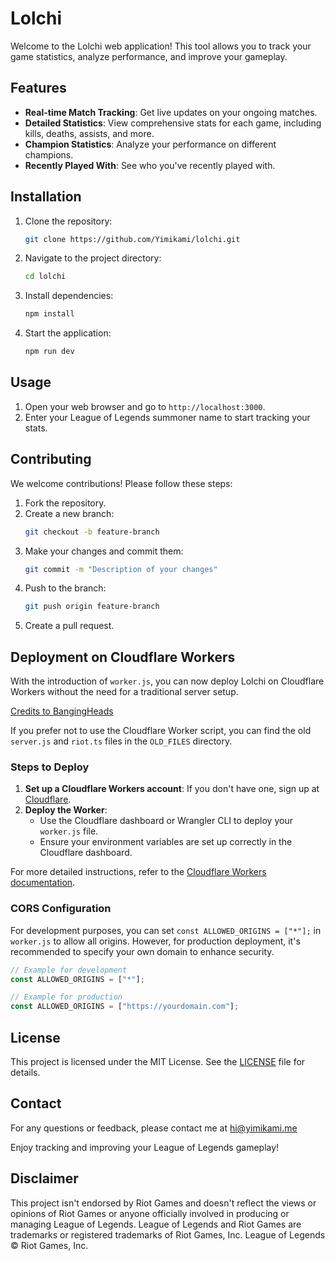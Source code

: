 # Lolchi

Welcome to the Lolchi web application! This tool allows you to track your game statistics, analyze performance, and improve your gameplay.

## Features

- **Real-time Match Tracking**: Get live updates on your ongoing matches.
- **Detailed Statistics**: View comprehensive stats for each game, including kills, deaths, assists, and more.
- **Champion Statistics**: Analyze your performance on different champions.
- **Recently Played With**: See who you've recently played with.

## Installation

1. Clone the repository:
   ```bash
   git clone https://github.com/Yimikami/lolchi.git
   ```
2. Navigate to the project directory:
   ```bash
   cd lolchi
   ```
3. Install dependencies:
   ```bash
   npm install
   ```
4. Start the application:
   ```bash
   npm run dev
   ```

## Usage

1. Open your web browser and go to `http://localhost:3000`.
2. Enter your League of Legends summoner name to start tracking your stats.

## Contributing

We welcome contributions! Please follow these steps:

1. Fork the repository.
2. Create a new branch:
   ```bash
   git checkout -b feature-branch
   ```
3. Make your changes and commit them:
   ```bash
   git commit -m "Description of your changes"
   ```
4. Push to the branch:
   ```bash
   git push origin feature-branch
   ```
5. Create a pull request.

## Deployment on Cloudflare Workers

With the introduction of `worker.js`, you can now deploy Lolchi on Cloudflare Workers without the need for a traditional server setup.

[Credits to BangingHeads](https://hextechdocs.dev/using-cloudflare-workers-to-make-api-calls/)

If you prefer not to use the Cloudflare Worker script, you can find the old `server.js` and `riot.ts` files in the `OLD_FILES` directory.

### Steps to Deploy

1. **Set up a Cloudflare Workers account**: If you don't have one, sign up at [Cloudflare](https://www.cloudflare.com/).
2. **Deploy the Worker**:
   - Use the Cloudflare dashboard or Wrangler CLI to deploy your `worker.js` file.
   - Ensure your environment variables are set up correctly in the Cloudflare dashboard.

For more detailed instructions, refer to the [Cloudflare Workers documentation](https://developers.cloudflare.com/workers/).

### CORS Configuration

For development purposes, you can set `const ALLOWED_ORIGINS = ["*"];` in `worker.js` to allow all origins. However, for production deployment, it's recommended to specify your own domain to enhance security.

```javascript
// Example for development
const ALLOWED_ORIGINS = ["*"];

// Example for production
const ALLOWED_ORIGINS = ["https://yourdomain.com"];
```

## License

This project is licensed under the MIT License. See the [LICENSE](LICENSE) file for details.

## Contact

For any questions or feedback, please contact me at hi@yimikami.me

Enjoy tracking and improving your League of Legends gameplay!

## Disclaimer

This project isn't endorsed by Riot Games and doesn't reflect the views or opinions of Riot Games or anyone officially involved in producing or managing League of Legends. League of Legends and Riot Games are trademarks or registered trademarks of Riot Games, Inc. League of Legends © Riot Games, Inc.
